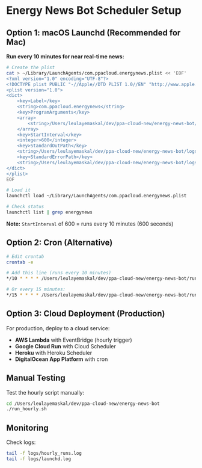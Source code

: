 # Energy News Bot Scheduler Setup

## Option 1: macOS Launchd (Recommended for Mac)

**Run every 10 minutes for near real-time news:**

```bash
# Create the plist
cat > ~/Library/LaunchAgents/com.ppacloud.energynews.plist << 'EOF'
<?xml version="1.0" encoding="UTF-8"?>
<!DOCTYPE plist PUBLIC "-//Apple//DTD PLIST 1.0//EN" "http://www.apple.com/DTDs/PropertyList-1.0.dtd">
<plist version="1.0">
<dict>
    <key>Label</key>
    <string>com.ppacloud.energynews</string>
    <key>ProgramArguments</key>
    <array>
        <string>/Users/leulayemaskal/dev/ppa-cloud-new/energy-news-bot/run_hourly.sh</string>
    </array>
    <key>StartInterval</key>
    <integer>600</integer>
    <key>StandardOutPath</key>
    <string>/Users/leulayemaskal/dev/ppa-cloud-new/energy-news-bot/logs/launchd.log</string>
    <key>StandardErrorPath</key>
    <string>/Users/leulayemaskal/dev/ppa-cloud-new/energy-news-bot/logs/launchd_error.log</string>
</dict>
</plist>
EOF

# Load it
launchctl load ~/Library/LaunchAgents/com.ppacloud.energynews.plist

# Check status
launchctl list | grep energynews
```

**Note:** `StartInterval` of 600 = runs every 10 minutes (600 seconds)

## Option 2: Cron (Alternative)

```bash
# Edit crontab
crontab -e

# Add this line (runs every 10 minutes)
*/10 * * * * /Users/leulayemaskal/dev/ppa-cloud-new/energy-news-bot/run_hourly.sh

# Or every 15 minutes:
*/15 * * * * /Users/leulayemaskal/dev/ppa-cloud-new/energy-news-bot/run_hourly.sh
```

## Option 3: Cloud Deployment (Production)

For production, deploy to a cloud service:
- **AWS Lambda** with EventBridge (hourly trigger)
- **Google Cloud Run** with Cloud Scheduler
- **Heroku** with Heroku Scheduler
- **DigitalOcean App Platform** with cron

## Manual Testing

Test the hourly script manually:

```bash
cd /Users/leulayemaskal/dev/ppa-cloud-new/energy-news-bot
./run_hourly.sh
```

## Monitoring

Check logs:
```bash
tail -f logs/hourly_runs.log
tail -f logs/launchd.log
```
